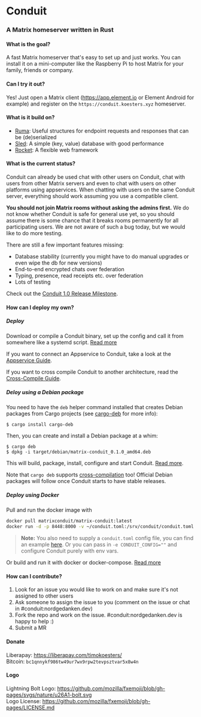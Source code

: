 # Conduit
### A Matrix homeserver written in Rust

#### What is the goal?

A fast Matrix homeserver that's easy to set up and just works. You can install
it on a mini-computer like the Raspberry Pi to host Matrix for your family,
friends or company.


#### Can I try it out?

Yes! Just open a Matrix client (<https://app.element.io> or Element Android for
example) and register on the `https://conduit.koesters.xyz` homeserver.


#### What is it build on?

- [Ruma](https://www.ruma.io): Useful structures for endpoint requests and
  responses that can be (de)serialized
- [Sled](https://github.com/spacejam/sled): A simple (key, value) database with
  good performance
- [Rocket](https://rocket.rs): A flexible web framework


#### What is the current status?

Conduit can already be used chat with other users on Conduit, chat with users
from other Matrix servers and even to chat with users on other platforms using
appservices. When chatting with users on the same Conduit server, everything
should work assuming you use a compatible client.

**You should not join Matrix rooms without asking the admins first.** We do not
know whether Conduit is safe for general use yet, so you should assume there is
some chance that it breaks rooms permanently for all participating users. We
are not aware of such a bug today, but we would like to do more testing.

There are still a few important features missing:

- Database stability (currently you might have to do manual upgrades or even wipe the db for new versions)
- End-to-end encrypted chats over federation
- Typing, presence, read receipts etc. over federation
- Lots of testing

Check out the [Conduit 1.0 Release Milestone](https://gitlab.com/famedly/conduit/-/milestones/3).


#### How can I deploy my own?

##### Deploy

Download or compile a Conduit binary, set up the config and call it from somewhere like a systemd script. [Read
more](DEPLOY.md)

If you want to connect an Appservice to Conduit, take a look at the [Appservice Guide](APPSERVICES.md).

If you want to cross compile Conduit to another architecture, read the [Cross-Compile Guide](CROSS_COMPILE.md).

##### Deloy using a Debian package

You need to have the `deb` helper command installed that creates Debian packages from Cargo projects (see [cargo-deb](https://github.com/mmstick/cargo-deb/) for more info):

```shell
$ cargo install cargo-deb
```

Then, you can create and install a Debian package at a whim:

```shell
$ cargo deb
$ dpkg -i target/debian/matrix-conduit_0.1.0_amd64.deb
```

This will build, package, install, configure and start Conduit. [Read more](debian/README.Debian).

Note that `cargo deb` supports [cross-compilation](https://github.com/mmstick/cargo-deb/#cross-compilation) too!
Official Debian packages will follow once Conduit starts to have stable releases.

##### Deploy using Docker

Pull and run the docker image with

``` bash
docker pull matrixconduit/matrix-conduit:latest
docker run -d -p 8448:8000 -v ~/conduit.toml:/srv/conduit/conduit.toml -v db:/srv/conduit/.local/share/conduit matrixconduit/matrix-conduit:latest
```

> <b>Note:</b> You also need to supply a `conduit.toml` config file, you can find an example [here](./conduit-example.toml).
> Or you can pass in `-e CONDUIT_CONFIG=""` and configure Conduit purely with env vars.

Or build and run it with docker or docker-compose. [Read more](docker/README.md)


#### How can I contribute?

1. Look for an issue you would like to work on and make sure it's not assigned
   to other users
2. Ask someone to assign the issue to you (comment on the issue or chat in
   #conduit:nordgedanken.dev)
3. Fork the repo and work on the issue. #conduit:nordgedanken.dev is happy to help :)
4. Submit a MR

#### Donate

Liberapay: <https://liberapay.com/timokoesters/>\
Bitcoin: `bc1qnnykf986tw49ur7wx9rpw2tevpsztvar5x8w4n`


#### Logo

Lightning Bolt Logo: https://github.com/mozilla/fxemoji/blob/gh-pages/svgs/nature/u26A1-bolt.svg \
Logo License: https://github.com/mozilla/fxemoji/blob/gh-pages/LICENSE.md
